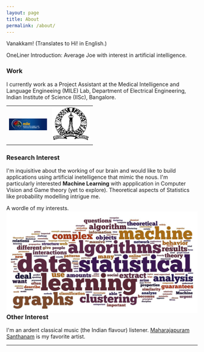 ```yaml
---
layout: page
title: About
permalink: /about/
---
```


Vanakkam! (Translates to Hi! in English.) 

OneLiner Introduction: Average Joe with interest in artificial intelligence.

### Work
I currently work as a Project Assistant at the Medical Intelligence and Language Engineeing (MILE) Lab, Department of Electrical Engineering, Indian Institute of Science (IISc), Bangalore. 

<div align="center">
<table text-align="center" border='0'>
<tr><td> <a href='http://mile.ee.iisc.ernet.in/mile/index.html'><img src='/public/images/logo_mile.jpg' width='100'></a></td>
<td> <a href='http://iisc.ernet.in'><img src='/public/images/IISc_logo_transparent.png' width='100'></a></td></tr>
</table>
</div>

### Research Interest

I'm inquisitive about the working of our brain and would like to build applications using artificial inetelligence that mimic the nous. I'm particularly interested **Machine Learning** with appplication in Computer Vision and Game theory (yet to explore). Theoretical aspects of Statistics like probability modelling intrigue me. 

A wordle of my interests.
<img style="float:right" src="/public/images/riWordle.jpg">

### Other Interest

I'm an ardent classical music (the Indian flavour) listener. [Maharajapuram Santhanam](http://en.wikipedia.org/wiki/Maharajapuram_Santhanam) is my favorite artist.

<hr/>
